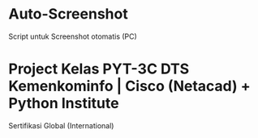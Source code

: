 # Auto-Screenshot
Script untuk Screenshot otomatis (PC)

Project Kelas PYT-3C DTS Kemenkominfo | Cisco (Netacad) + Python Institute
===================================================================
Sertifikasi Global (International)
